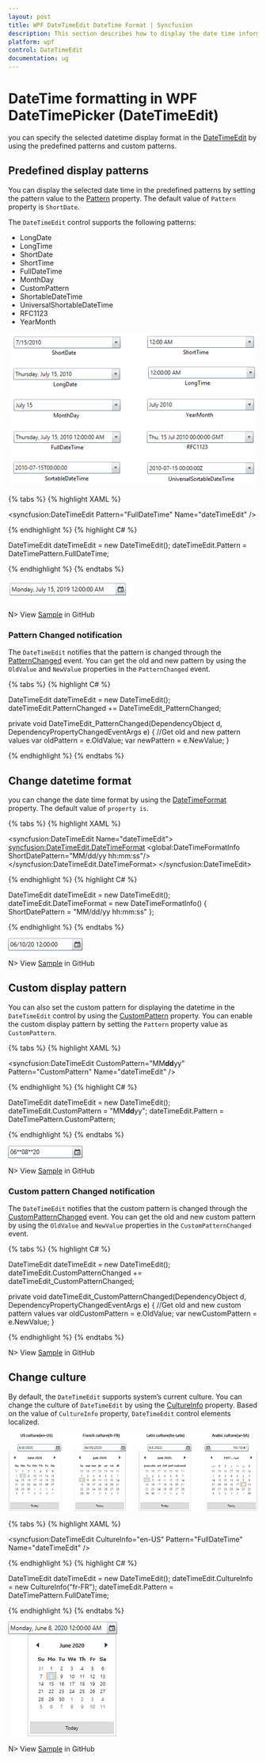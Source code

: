 ```yaml
---
layout: post
title: WPF DateTimeEdit DateTime Format | Syncfusion
description: This section describes how to display the date time information in the DateTimeEdit control using predefined patterns and custom pattern.
platform: wpf
control: DateTimeEdit
documentation: ug
---
```


# DateTime formatting in WPF DateTimePicker (DateTimeEdit)

you can specify the selected datetime display format in the [DateTimeEdit](https://help.syncfusion.com/cr/wpf/Syncfusion.Windows.Shared.DateTimeEdit.html) by using the predefined patterns and custom patterns.

## Predefined display patterns

You can display the selected date time in the predefined patterns
by setting the pattern value to the [Pattern](https://help.syncfusion.com/cr/wpf/Syncfusion.Windows.Shared.DateTimeBase.html#Syncfusion_Windows_Shared_DateTimeBase_Pattern) property. The default value of `Pattern` property is `ShortDate`.

The `DateTimeEdit` control supports the following patterns:
* LongDate 
* LongTime 
* ShortDate 
* ShortTime 
* FullDateTime 
* MonthDay 
* CustomPattern 
* ShortableDateTime 
* UniversalShortableDateTime 
* RFC1123 
* YearMonth 

![Setting date time pattern in WPF DateTimeEdit](Getting-Started_images/wpf-datetimeedit-pattern.png)

{% tabs %}
{% highlight XAML %}

<syncfusion:DateTimeEdit Pattern="FullDateTime" 
                         Name="dateTimeEdit" />


{% endhighlight  %}
{% highlight C# %}

DateTimeEdit dateTimeEdit = new DateTimeEdit();
dateTimeEdit.Pattern = DateTimePattern.FullDateTime;

{% endhighlight %}
{% endtabs %}

![Setting full date time pattern in WPF DateTimeEdit](DateTime-Format_images/wpf-datetimeedit-fulldatetime-pattern.png)

N> View [Sample](https://github.com/SyncfusionExamples/wpf-datetimepicker-examples/tree/master/Samples/DateTimeFormatting) in GitHub

### Pattern Changed notification

The `DateTimeEdit` notifies that the pattern is changed through the [PatternChanged](https://help.syncfusion.com/cr/wpf/Syncfusion.Windows.Shared.DateTimeBase.html) event. You can get the old and new pattern by using the `OldValue` and `NewValue` properties in the `PatternChanged` event.

{% tabs %}
{% highlight C# %}

DateTimeEdit dateTimeEdit = new DateTimeEdit();
dateTimeEdit.PatternChanged += DateTimeEdit_PatternChanged;

private void DateTimeEdit_PatternChanged(DependencyObject d, DependencyPropertyChangedEventArgs e) {
    //Get old and new pattern values
    var oldPattern = e.OldValue;
    var newPattern = e.NewValue;
}

{% endhighlight %}
{% endtabs %}

## Change datetime format

you can change the date time format by using the [DateTimeFormat](https://help.syncfusion.com/cr/wpf/Syncfusion.Windows.Shared.DateTimeBase.html#Syncfusion_Windows_Shared_DateTimeBase_DateTimeFormat)  property. The default value of `` property is ``.

{% tabs %}
{% highlight XAML %}

<syncfusion:DateTimeEdit Name="dateTimeEdit">
    <syncfusion:DateTimeEdit.DateTimeFormat>
        <global:DateTimeFormatInfo ShortDatePattern="MM/dd/yy hh:mm:ss"/>
    </syncfusion:DateTimeEdit.DateTimeFormat>
</syncfusion:DateTimeEdit>

{% endhighlight  %}
{% highlight C# %}

DateTimeEdit dateTimeEdit = new DateTimeEdit();
dateTimeEdit.DateTimeFormat = new DateTimeFormatInfo()
{ 
    ShortDatePattern = "MM/dd/yy hh:mm:ss" 
};

{% endhighlight %}
{% endtabs %}

![Setting datetime format for WPF DateTimeEdit](DateTime-Format_images/wpf-datetimeedit-DateTimeFormat.png)

N> View [Sample](https://github.com/SyncfusionExamples/wpf-datetimepicker-examples/tree/master/Samples/DateTimeFormatting) in GitHub

## Custom display pattern

You can also set the custom pattern for displaying the datetime in the `DateTimeEdit` control by using the [CustomPattern](https://help.syncfusion.com/cr/wpf/Syncfusion.Windows.Shared.DateTimeBase.html#Syncfusion_Windows_Shared_DateTimeBase_CustomPattern) property. You can enable the custom display pattern by setting the `Pattern` property value as `CustomPattern`.

{% tabs %}
{% highlight XAML %}

<syncfusion:DateTimeEdit CustomPattern="MM**dd**yy" 
                         Pattern="CustomPattern" 
                         Name="dateTimeEdit" />


{% endhighlight  %}
{% highlight C# %}

DateTimeEdit dateTimeEdit = new DateTimeEdit();
dateTimeEdit.CustomPattern = "MM**dd**yy";
dateTimeEdit.Pattern = DateTimePattern.CustomPattern;

{% endhighlight %}
{% endtabs %}

![Setting custom pattern in WPF DateTimeEdit](DateTime-Format_images/wpf-datetimeedit-custom-pattern.png)

N> View [Sample](https://github.com/SyncfusionExamples/wpf-datetimepicker-examples/tree/master/Samples/DateTimeFormatting) in GitHub

### Custom pattern Changed notification

The `DateTimeEdit` notifies that the custom pattern is changed through the [CustomPatternChanged](https://help.syncfusion.com/cr/wpf/Syncfusion.Windows.Shared.DateTimeBase.html) event. You can get the old and new custom pattern by using the `OldValue` and `NewValue` properties in the `CustomPatternChanged` event.

{% tabs %}
{% highlight C# %}

DateTimeEdit dateTimeEdit = new DateTimeEdit();
dateTimeEdit.CustomPatternChanged += dateTimeEdit_CustomPatternChanged;

private void dateTimeEdit_CustomPatternChanged(DependencyObject d, DependencyPropertyChangedEventArgs e) {
    //Get old and new custom pattern values
    var oldCustomPattern = e.OldValue;
    var newCustomPattern = e.NewValue;
}

{% endhighlight %}
{% endtabs %}

N> View [Sample](https://github.com/SyncfusionExamples/wpf-datetimepicker-examples/tree/master/Samples/DateTimeFormatting) in GitHub

## Change culture 

By default, the `DateTimeEdit` supports system’s current culture. You can change the culture of `DateTimeEdit` by using the [CultureInfo](https://help.syncfusion.com/cr/wpf/Syncfusion.Windows.Shared.DateTimeBase.html#Syncfusion_Windows_Shared_DateTimeBase_CultureInfo) property. Based on the value of `CultureInfo` property, `DateTimeEdit` control elements localized.

![Setting various culture in WPF DateTimeEdit](DateTime-Format_images/wpf-datetimeedit-culture1.png)

{% tabs %}
{% highlight XAML %}

<syncfusion:DateTimeEdit CultureInfo="en-US" 
                         Pattern="FullDateTime"
                         Name="dateTimeEdit" />


{% endhighlight  %}
{% highlight C# %}

DateTimeEdit dateTimeEdit = new DateTimeEdit();
dateTimeEdit.CultureInfo = new CultureInfo("fr-FR");
dateTimeEdit.Pattern = DateTimePattern.FullDateTime;

{% endhighlight %}
{% endtabs %}

![Setting US culture in WPF DateTimeEdit](DateTime-Format_images/wpf-datetimeedit-culture.png)

N> View [Sample](https://github.com/SyncfusionExamples/wpf-datetimepicker-examples/tree/master/Samples/DateTimeFormatting) in GitHub

